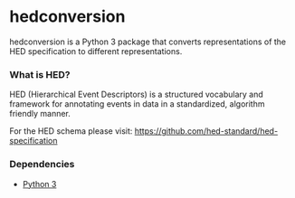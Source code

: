 # hedconversion

hedconversion is a Python 3 package that converts representations of the HED specification to
different representations. 

### What is HED?
HED (Hierarchical Event Descriptors) is a structured vocabulary and framework for annotating
events in data in a standardized, algorithm friendly manner. 

For the HED schema please visit: <https://github.com/hed-standard/hed-specification>

### Dependencies
* [Python 3](https://www.python.org/downloads/)
